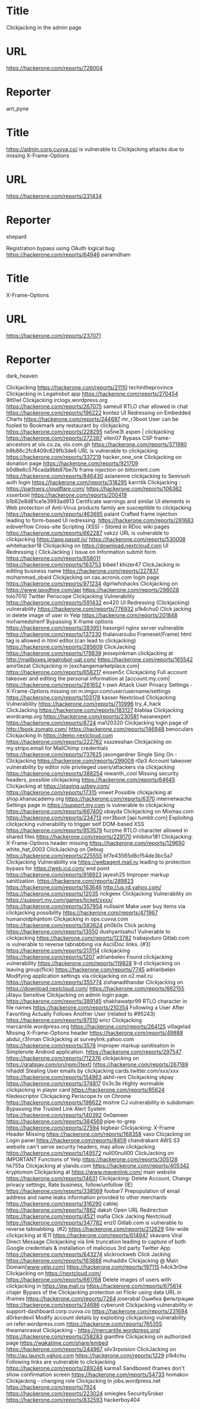 # Title
Clickjacking in the admin page
# URL 
https://hackerone.com/reports/728004
# Reporter 
ant_pyne

# Title
https://admin.corp.cuvva.co/ is vulnerable to Clickjacking attacks due to missing X-Frame-Options 
# URL 
https://hackerone.com/reports/231434
# Reporter 
shepard

Registration bypass using OAuth logical bug
https://hackerone.com/reports/64946
paramdham
# Title
X-Frame-Options
# URL 
https://hackerone.com/reports/237071
# Reporter 
dark_heaven

Clickjacking
https://hackerone.com/reports/21110
techintheprovince
Clickjacking in Legalrobot app
https://hackerone.com/reports/270454
9it0wl
Clickjacking irclogs.wordpress.org
https://hackerone.com/reports/267075
sameull
RTLO char allowed in chat
https://hackerone.com/reports/196222
kontez
UI Redressing on Embedded Charts
https://hackerone.com/reports/244697
mr_r3boot
User can be fooled to Bookmark any restaurant by clickjacking
https://hackerone.com/reports/228295
na5ne3t
aspen | clickjacking
https://hackerone.com/reports/272387
vilen07
Bypass CSP  frame-ancestors at olx.co.za, olx.com.gh
https://hackerone.com/reports/371980
b9b86c2fc8409c628fb3de6
URL is vulnerable to clickjacking
https://hackerone.com/reports/337219
hacker_one_one
Clickjacking on donation page
https://hackerone.com/reports/921709
b0d8e6c576cada9bb87be7b
frame injection on bittorrent.com
https://hackerone.com/reports/846430
aslanemre
clickjacking to Semrush auth login
https://hackerone.com/reports/318295
karrrtik
Clickjacking : https://partners.cloudflare.com/
https://hackerone.com/reports/106362
xsserboiii
https://hackerone.com/reports/200419
b1b62e8d81ce1e3993ad913
Certificate warnings and similar UI elements in Web protection of Anti-Virus products family are susceptible to clickjacking
https://hackerone.com/reports/463695
palant
Crafted frame injection leading to form-based UI redressing.
https://hackerone.com/reports/291683
edoverflow
Cross-site Scripting (XSS) - Stored in RDoc wiki pages
https://hackerone.com/reports/662287
vakzz
URL is vulnerable to clickjacking  https://app.passit.io/
https://hackerone.com/reports/530008
whitehacker18
Clickjacking on https://download.nextcloud.com
UI Redressing ( ClickJacking ) Issue on Information submit form 
https://hackerone.com/reports/658011
https://hackerone.com/reports/163753
bibek1
khizer47
ClickJacking in editing business name
https://hackerone.com/reports/227837
mohammad_obaid
Clickjacking on cas.acronis.com login page
https://hackerone.com/reports/971234
dgirlwhohacks
Clickjacking on https://www.goodhire.com/api
https://hackerone.com/reports/298028
tolo7010
Twitter Periscope Clickjacking Vulnerability
https://hackerone.com/reports/591432
eo420
UI Redressing (Clickjacking) vulnerability 
https://hackerone.com/reports/776932
p1k4chu0
Click jacking in delete image of user in Yelp
https://hackerone.com/reports/201848
mohamedsherif
Bypassing X-frame options 
https://hackerone.com/reports/283951
haxorgirl
nginx server vulnerable
https://hackerone.com/reports/137230
thalaivarsubu
Frameset(Frame) html tag is allowed in html editor.(can lead to clickjacking)
https://hackerone.com/reports/285609
ClickJacking 
https://hackerone.com/reports/179839
jessepinkman
clickjacking at http://mailboxes.legalrobot-uat.com/
https://hackerone.com/reports/165542
amir0ezat
Clickjacking in [exchangemarketplace.com]
https://hackerone.com/reports/658217
eissen5c
Clickjacking Full account takeover and editing the personal information at [account.my.com]
https://hackerone.com/reports/261652
t-pwn
Attack User Privacy Settings - X-Frame-Options missing on m.imgur.com/user/username/settings
https://hackerone.com/reports/103178
kasser
Nextcloud Clickjacking Vulnerability
https://hackerone.com/reports/710996
try_4_hack
ClickJacking
https://hackerone.com/reports/183127
blablaa
Clickjacking wordcamp.org
https://hackerone.com/reports/230581
hasanexpert
https://hackerone.com/reports/8724
ma120320
Clickjacking login page of http://book.zomato.com/
https://hackerone.com/reports/146948
benoculars
Clickjacking In https://demo.nextcloud.com
https://hackerone.com/reports/222762
xsszeeshan
Clickjacking on my.stripo.email for MailChimp credentials 
https://hackerone.com/reports/737625
jasongardner
Single Sing On - Clickjacking
https://hackerone.com/reports/299009
r0p3
Account takeover vulnerability by editor role privileged users/attackers via clickjacking
https://hackerone.com/reports/388254
rewanth_cool
Missing security headers, possible clickjacking
https://hackerone.com/reports/64645
Clickjacking at https://staging.uzbey.com/
https://hackerone.com/reports/17315
vineet
Possible clickjacking at shop.khanacademy.org
https://hackerone.com/reports/6370
internetwache
Settings page in https://support.my.com is vulnerable to clickjacking
https://hackerone.com/reports/667400
obayda
Clickjacking on Mixmax.com
https://hackerone.com/reports/234713
mrr3boot
[api.tumblr.com] Exploiting clickjacking vulnerability to trigger self DOM-based XSS
https://hackerone.com/reports/953579
fuzzme
RTLO character allowed in shared files
https://hackerone.com/reports/229170
inhibitor181
Clickjacking: X-Frame-Options header missing
https://hackerone.com/reports/129650
white_hat_0003
ClickJacking on Debug
https://hackerone.com/reports/225555
bf7e43565d8cf54de3bc5a7
Clickjacking Vulnerability via https://webagent.mail.ru leading to protection bypass for https://web.icq.com/ end point
https://hackerone.com/reports/918923
jayesh25
Improper markup sanitization.
https://hackerone.com/reports/289823
https://hackerone.com/reports/163646
http://us.rd.yahoo.com/
https://hackerone.com/reports/12035
rickgeex
Clickjacking Vulnerability on https://support.my.com/games/ticket/xxxx/
https://hackerone.com/reports/357954
nullsaint
Make user buy items via clickjacking possibility
https://hackerone.com/reports/471967
humanoidphantom
Clickjacking in ops.cuvva.com
https://hackerone.com/reports/583624
ph0b0s
Click jacking
https://hackerone.com/reports/13550
dushyantsahu1
Vulnerable to clickjacking
https://hackerone.com/reports/123782
trabajoduro
Gitlab.com is vulnerable to reverse tabnabbing via AsciiDoc links. (#3)
https://hackerone.com/reports/213114
clickjacking 
https://hackerone.com/reports/1207
adrianbelen
Found clickjacking vulnerability
https://hackerone.com/reports/119828
9-d
clickjacking on leaving group(flick)
https://hackerone.com/reports/7745
adrianbelen
Modifying application settings via clickjacking on o2.mail.ru
https://hackerone.com/reports/355774
zishanadthandar
Clickjacking on https://download.nextcloud.com/
https://hackerone.com/reports/662155
j4tayu
Sensitive Clickjacking on admin login page.
https://hackerone.com/reports/389145
shakhawatpr99
RTLO character in file names
https://hackerone.com/reports/210354
Following a User After Favoriting Actually Follows Another User (related to #95243)
https://hackerone.com/reports/97510
ericr
Clickjacking mercantile.wordpress.org
https://hackerone.com/reports/264125
villagelad
Missing X-Frame-Options header
https://hackerone.com/reports/49888
abdul_r3hman
Clickjacking at surveylink.yahoo.com
https://hackerone.com/reports/3578
Improper markup sanitisation in Simplenote Android application.
https://hackerone.com/reports/297547
https://hackerone.com/reports/712376
clickjacking on https://gratipay.com/on/npm/[text]
https://hackerone.com/reports/267189
nihaddl
Stealing User emails by clickjacking cards.twitter.com/xxx/xxx
https://hackerone.com/reports/154963
akhil-reni
Clickjacking vkpay
https://hackerone.com/reports/374817
0x3c3e
Highly wormable clickjacking in player card
https://hackerone.com/reports/85624
filedescriptor
Clickjacking Periscope.tv on Chrome
https://hackerone.com/reports/198622
mishre
CJ vulnerability in subdomain
Bypassing the Trusted Link Alert System
https://hackerone.com/reports/140392
0x0ameer
https://hackerone.com/reports/384569
pipe-to-grep
https://hackerone.com/reports/27594
bigbear
Clickjacking: X-Frame Header Missing
https://hackerone.com/reports/168358
vaxo
Clicjacking on Login panel
https://hackerone.com/reports/8459
chandrakant
AWS S3 website can't serve security headers, may allow clickjacking
https://hackerone.com/reports/149572
null00null00
ClickJacking on IMPORTANT Functions of Yelp
https://hackerone.com/reports/305128
hk755a
Clickjacking at ylands.com
https://hackerone.com/reports/405342
kryptomon
Clickjacking at https://www.mavenlink.com/ main website 
https://hackerone.com/reports/14631
Clickjacking: Delete Account, Change privacy settings, Rate business, follow/unfollow (IE)
https://hackerone.com/reports/338569
foobar7
Prepopulation of email address and name leaks information provided to other merchants
https://hackerone.com/reports/316290
cablej
https://hackerone.com/reports/7862
daksh
Open URL Redirection
https://hackerone.com/reports/4521
mafia
Click Jacking Nextcloud
https://hackerone.com/reports/347782
enz0
Gitlab.com is vulnerable to reverse tabnabbing. (#2)
https://hackerone.com/reports/212629
Site-wide clickjacking at IE11
https://hackerone.com/reports/614947
skavans
Viral Direct Message Clickjacking via link truncation leading to capture of both Google credentials & installation of malicious 3rd party Twitter App
https://hackerone.com/reports/643274
slickrockweb
Click Jacking
https://hackerone.com/reports/163888
muhaddix
Clickjacking @ Main Domain[www.yelp.com]
https://hackerone.com/reports/197115
h4ck3r0ne
Clickjacking on https://nextcloud.com/
https://hackerone.com/reports/661768
Delete images of users  with clickjacking in https://pw.mail.ru
https://hackerone.com/reports/675614
chajer
Bypass of the Clickjacking protection on Flickr using data URL in iframes
https://hackerone.com/reports/7264
joserabal
Ошибка фильтрации
https://hackerone.com/reports/34686
cyberunit
Clickjacking vulnerability in support-dashboard.corp.cuvva.co
https://hackerone.com/reports/231694
d0rkerdevil
Modify account details by exploiting clickjacking vulnerability on refer.wordpress.com
https://hackerone.com/reports/765355
theamanrawat
Clickjacking - https://mercantile.wordpress.org/
https://hackerone.com/reports/258283
giantfire
Clickjacking on authorized page https://wakatime.com/share/embed
https://hackerone.com/reports/244967
silv3rpoision
ClickJacking on http://au.launch.yahoo.com
https://hackerone.com/reports/1229
p1k4chu
Following links are vulnerable to clickjacking
https://hackerone.com/reports/289246
karma1
Sandboxed iframes don't show confirmation screen
https://hackerone.com/reports/54733
homakov
Clickjacking - changing role
Clickjacking In jobs.wordpress.net
https://hackerone.com/reports/7924
https://hackerone.com/reports/223024
smiegles
5ecurity5roker
https://hackerone.com/reports/832593
hackerboy404
